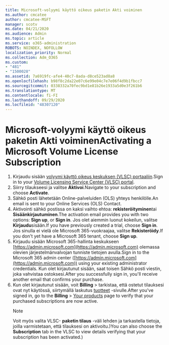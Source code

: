 ```yaml
---
title: Microsoft-volyymi käyttö oikeus paketin Akti voiminen
ms.author: cmcatee
author: cmcatee-MSFT
manager: scotv
ms.date: 04/21/2020
ms.audience: Admin
ms.topic: article
ms.service: o365-administration
ROBOTS: NOINDEX, NOFOLLOW
localization_priority: Normal
ms.collection: Adm_O365
ms.custom:
- "481"
- "1500028"
ms.assetid: 7a6919fc-afe4-40c7-8ada-d8ce523ad8a8
ms.openlocfilehash: b98f8c2da22e07c6e99e04c7e7e06f4d9b1fbcc7
ms.sourcegitcommit: 0338332a70fec9bd1e81b26e1933a5d0e3f261b6
ms.translationtype: MT
ms.contentlocale: fi-FI
ms.lasthandoff: 09/29/2020
ms.locfileid: "48307120"
---
```

# <a name="activating-a-microsoft-volume-license-subscription"></a><span data-ttu-id="a79b5-102">Microsoft-volyymi käyttö oikeus paketin Akti voiminen</span><span class="sxs-lookup"><span data-stu-id="a79b5-102">Activating a Microsoft Volume License Subscription</span></span>

1. <span data-ttu-id="a79b5-103">Kirjaudu sisään [volyymi käyttö oikeus keskuksen (VLSC) portaaliin](https://go.microsoft.com/fwlink/p/?LinkId=329762).</span><span class="sxs-lookup"><span data-stu-id="a79b5-103">Sign in to your [Volume Licensing Service Center (VLSC) portal](https://go.microsoft.com/fwlink/p/?LinkId=329762).</span></span>
2. <span data-ttu-id="a79b5-104">Siirry tilaukseesi ja valitse **Aktivoi**.</span><span class="sxs-lookup"><span data-stu-id="a79b5-104">Navigate to your subscription and choose **Activate**.</span></span>
3. <span data-ttu-id="a79b5-105">Sähkö posti lähetetään Online-palveluiden (OLS) yhteys henkilölle.</span><span class="sxs-lookup"><span data-stu-id="a79b5-105">An email is sent to your Online Services (OLS) Contact.</span></span>
4. <span data-ttu-id="a79b5-106">Aktivointi sähkö postissa on kaksi vaihto ehtoa: **rekisteröityminen**tai **Sisäänkirjautuminen**.</span><span class="sxs-lookup"><span data-stu-id="a79b5-106">The activation email provides you with two options: **Sign up**, or **Sign in**.</span></span> <span data-ttu-id="a79b5-107">Jos olet aiemmin luonut kokeilun, valitse **Kirjaudu**sisään.</span><span class="sxs-lookup"><span data-stu-id="a79b5-107">If you have previously created a trial, choose **Sign in**.</span></span> <span data-ttu-id="a79b5-108">Jos sinulla ei vielä ole Microsoft 365-vuokraajaa, valitse **Rekisteröidy**.</span><span class="sxs-lookup"><span data-stu-id="a79b5-108">If you don't yet have a Microsoft 365 tenant, choose **Sign up**.</span></span>
5. <span data-ttu-id="a79b5-109">Kirjaudu sisään Microsoft 365-hallinta keskukseen [https://admin.microsoft.com](https://admin.microsoft.com) olemassa olevien järjestelmänvalvojan tunniste tietojen avulla.</span><span class="sxs-lookup"><span data-stu-id="a79b5-109">Sign in to the Microsoft 365 admin center ([https://admin.microsoft.com](https://admin.microsoft.com)) using your existing administrator credentials.</span></span> <span data-ttu-id="a79b5-110">Kun olet kirjautunut sisään, saat toisen Sähkö posti viestin, joka vahvistaa ostoksesi.</span><span class="sxs-lookup"><span data-stu-id="a79b5-110">After you successfully sign in, you'll receive another email that confirms your purchase.</span></span>
6. <span data-ttu-id="a79b5-111">Kun olet kirjautunut sisään, voit **Billing** \> tarkistaa, että ostetut tilauksesi ovat nyt käytössä, siirtymällä laskutus [tuotteet](https://go.microsoft.com/fwlink/p/?linkid=842054) -sivulle.</span><span class="sxs-lookup"><span data-stu-id="a79b5-111">After you've signed in, go to the **Billing** \> [Your products](https://go.microsoft.com/fwlink/p/?linkid=842054) page to verify that your purchased subscriptions are now active.</span></span> 
    > [!NOTE]
    > <span data-ttu-id="a79b5-112">Voit myös valita VLSC- **paketin tilaus** -väli lehden ja tarkastella tietoja, joilla varmistetaan, että tilauksesi on aktivoitu.)</span><span class="sxs-lookup"><span data-stu-id="a79b5-112">You can also choose the **Subscription** tab in the VLSC to view details verifying that your subscription has been activated.)</span></span>
